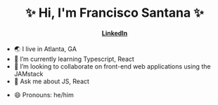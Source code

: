 <h1 align="center">✨ Hi, I'm Francisco Santana ✨</h1>
<h4 align="center"><a href="https://www.linkedin.com/in/santanafrancisco/">LinkedIn</a> <!--&bull; <a href="https://twitch.tv/">Twitch</a> &bull; <a href="">Blog</a> &bull; <a href="https://dev.to/philnash">DEV</a> &bull; &bull; <a href="https://stackoverflow.com/">Stack Overflow</a>--></h4>

- 🌏 I live in Atlanta, GA
- 🌱 I’m currently learning Typescript, React
- 👯 I’m looking to collaborate on front-end web applications using the JAMstack
- 💬 Ask me about JS, React
<!-- - 📫 How to reach me: [@frvncisc__o](https://twitter.com/frvncisc__o) -->
- 😄 Pronouns: he/him

<!--
**frvncisco/frvncisco** is a ✨ _special_ ✨ repository because its `README.md` (this file) appears on your GitHub profile.

Here are some ideas to get you started:

- 🔭 I’m currently working on ...
- 🌱 I’m currently learning ...
- 👯 I’m looking to collaborate on ...
- 🤔 I’m looking for help with ...
- 💬 Ask me about ...
- 📫 How to reach me: ...
- 😄 Pronouns: ...
- ⚡ Fun fact: ...
-->
